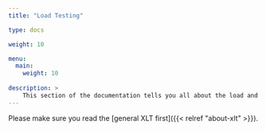 ```yaml
---
title: "Load Testing"

type: docs

weight: 10

menu:
  main:
    weight: 10
    
description: >
    This section of the documentation tells you all about the load and performance testing component of XLT.
---
```

Please make sure you read the [general XLT first]({{< relref "about-xlt" >}}).






